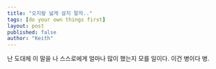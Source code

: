 ```yaml
---
title: "오지랖 넓게 살지 말자.."
tags: [do your own things first]
layout: post
published: false
author: "Keith"
---
```


난 도대체 이 말을 나 스스로에게 얼마나 많이 했는지 모를 일이다. 이건 병이다 병.